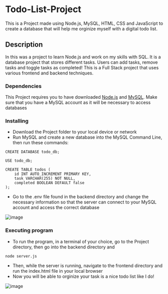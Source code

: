 # Todo-List-Project

This is a Project made using Node.js, MySQL, HTML, CSS and JavaScript to create a database that will help me orginize myself with a digital todo list.

## Description

In this was a project to learn Node.js and work on my skills with SQL. It is a database project that stores different tasks. Users can add tasks, remove tasks and toggle tasks as completed! This is a Full Stack project that uses various frontend and backend techniques.

### Dependencies

This Project requires you to have downloaded [Node.js](https://nodejs.org/en/download) and [MySQL](https://www.mysql.com/downloads/).
Make sure that you have a MySQL account as it will be necessary to access databases

### Installing

* Download the Project folder to your local device or network
* Run MySQL and create a new database into the MySQL Command Line, then run these commands:
```
CREATE DATABASE todo_db;

USE todo_db;

CREATE TABLE todos (
    id INT AUTO_INCREMENT PRIMARY KEY,
    task VARCHAR(255) NOT NULL,
    completed BOOLEAN DEFAULT false
);
```
* Go to the .env file found in the backend directory and change the necessary information so that the server can connect to your MySQL account and access the correct database
  
![image](https://github.com/user-attachments/assets/7d12e6c7-bc8e-4650-8daa-a8e6e47cac54)


### Executing program

* To run the program, in a terminal of your choice, go to the Project directory, then go into the backend directory and
```
node server.js
```
* Then, while the server is running, navigate to the frontend directory and run the index.html file in your local browser
* Now you will be able to orginize your task is a nice todo list like I do!

![image](https://github.com/user-attachments/assets/727e5c30-225e-4f13-be05-b7ee4f9ab20f)


